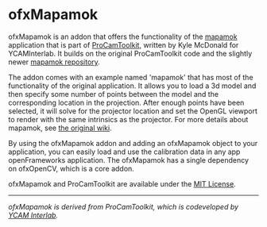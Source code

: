 # ofxMapamok

ofxMapamok is an addon that offers the functionality of the [mapamok](https://github.com/YCAMInterlab/ProCamToolkit/wiki/mapamok-%28English%29)
application that is part of [ProCamToolkit](https://github.com/YCAMInterlab/ProCamToolkit), written by Kyle McDonald for YCAMInterlab. It builds on the original ProCamToolkit code and the slightly newer [mapamok repository](https://github.com/YCAMInterlab/mapamok/).

The addon comes with an example named 'mapamok' that has most of the functionality of the original application. It allows you to load a 3d model and then specify some number of points between the model and the corresponding location in the projection. After enough points have been selected, it will solve for the projector location and set the OpenGL viewport to render with the same intrinsics as the projector. For more details about mapamok, see [the original wiki](https://github.com/YCAMInterlab/ProCamToolkit/wiki).

By using the ofxMapamok addon and adding an ofxMapamok object to your application, you can easily load and use the calibration data in
any app openFrameworks application. The ofxMapamok has a single dependency on ofxOpenCV, which is a core addon.

ofxMapamok and ProCamToolkit are available under the [MIT License](https://secure.wikimedia.org/wikipedia/en/wiki/Mit_license).

----

*ofxMapamok is derived from ProCamToolkit, which is codeveloped by [YCAM Interlab](http://interlab.ycam.jp/en/).*